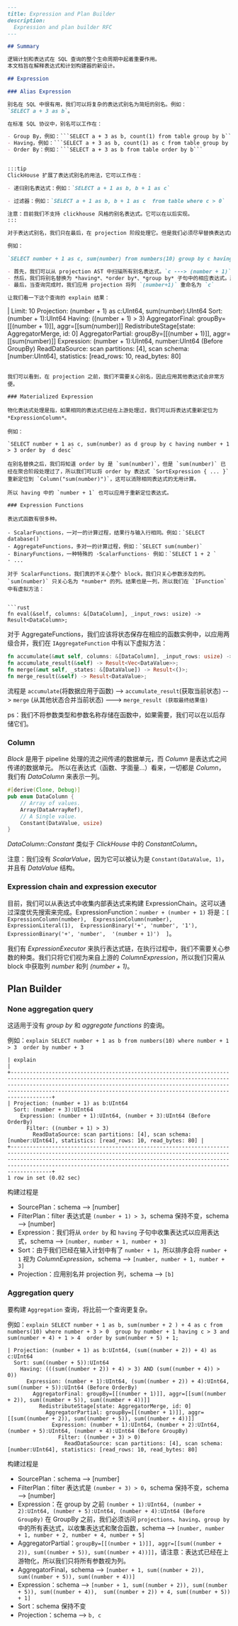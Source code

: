 ```md
---
title: Expression and Plan Builder
description:
  Expression and plan builder RFC
---

## Summary

逻辑计划和表达式在 SQL 查询的整个生命周期中起着重要作用。
本文档旨在解释表达式和计划构建器的新设计。

## Expression

### Alias Expression

别名在 SQL 中很有用，我们可以将复杂的表达式别名为简短的别名。例如：
`SELECT a + 3 as b`。

在标准 SQL 协议中，别名可以工作在：

- Group By，例如：```SELECT a + 3 as b, count(1) from table group by b```
- Having，例如：```SELECT a + 3 as b, count(1) as c from table group by b having c > 0```
- Order By：例如：```SELECT a + 3 as b from table order by b```


:::tip
ClickHouse 扩展了表达式别名的用法，它可以工作在：

- 递归别名表达式：例如：`SELECT a + 1 as b, b + 1 as c`

- 过滤器：例如：`SELECT a + 1 as b, b + 1 as c  from table where c > 0`

注意：目前我们不支持 clickhouse 风格的别名表达式。它可以在以后实现。
:::

对于表达式别名，我们只在最后，在 projection 阶段处理它。但是我们必须尽早替换表达式的别名，以防止以后出现歧义。

例如：

`SELECT number + 1 as c, sum(number) from numbers(10) group by c having c > 3 order by c limit 10`

- 首先，我们可以从 projection AST 中扫描所有别名表达式。`c ---> (number + 1)`
- 然后，我们将别名替换为 *having*、*order by*、*group by* 子句中的相应表达式。所以查询将是：`SELECT number + 1 as c, sum(number) from numbers(10) group by (number + 1) having (number + 1) > 3 order by (number + 1) limit 10`
- 最后，当查询完成时，我们应用 projection 将列 `(number+1)` 重命名为 `c`

让我们看一下这个查询的 explain 结果：

```
| Limit: 10
  Projection: (number + 1) as c:UInt64, sum(number):UInt64
    Sort: (number + 1):UInt64
      Having: ((number + 1) > 3)
        AggregatorFinal: groupBy=[[(number + 1)]], aggr=[[sum(number)]]
          RedistributeStage[state: AggregatorMerge, id: 0]
            AggregatorPartial: groupBy=[[(number + 1)]], aggr=[[sum(number)]]
              Expression: (number + 1):UInt64, number:UInt64 (Before GroupBy)
                ReadDataSource: scan partitions: [4], scan schema: [number:UInt64], statistics: [read_rows: 10, read_bytes: 80]
```

我们可以看到，在 projection 之前，我们不需要关心别名，因此应用其他表达式会非常方便。

### Materialized Expression

物化表达式处理是指，如果相同的表达式已经在上游处理过，我们可以将表达式重新定位为 *ExpressionColumn*。

例如：

`SELECT number + 1 as c, sum(number) as d group by c having number + 1 > 3 order by  d desc`

在别名替换之后，我们将知道 order by 是 `sum(number)`，但是 `sum(number)` 已经在聚合阶段处理过了，所以我们可以将 order by 表达式 `SortExpression { ... }` 重新定位到 `Column("sum(number)")`，这可以消除相同表达式的无用计算。

所以 having 中的 `number + 1` 也可以应用于重新定位表达式。

### Expression Functions

表达式函数有很多种。

- ScalarFunctions，一对一的计算过程，结果行与输入行相同。例如：`SELECT database()`
- AggregateFunctions，多对一的计算过程，例如：`SELECT sum(number)`
- BinaryFunctions，一种特殊的 ·ScalarFunctions· 例如：`SELECT 1 + 2 `
- ...

对于 ScalarFunctions，我们真的不关心整个 block，我们只关心参数涉及的列。`sum(number)` 只关心名为 *number* 的列。结果也是一列，所以我们在 `IFunction` 中有虚拟方法：


```rust
fn eval(&self, columns: &[DataColumn], _input_rows: usize) -> Result<DataColumn>;
```

对于 AggregateFunctions，我们应该将状态保存在相应的函数实例中，以应用两级合并，我们在 `IAggregateFunction` 中有以下虚拟方法：

```rust
fn accumulate(&mut self, columns: &[DataColumn], _input_rows: usize) -> Result<()>;
fn accumulate_result(&self) -> Result<Vec<DataValue>>;
fn merge(&mut self, _states: &[DataValue]) -> Result<()>;
fn merge_result(&self) -> Result<DataValue>;
```

流程是 `accumulate`(将数据应用于函数) --> `accumulate_result`(获取当前状态) --> `merge` (从其他状态合并当前状态) ---> `merge_result (获取最终结果值)`


ps：我们不将参数类型和参数名称存储在函数中，如果需要，我们可以在以后存储它们。

### Column

*Block* 是用于 pipeline 处理的流之间传递的数据单元，而 *Column* 是表达式之间传递的数据单元。
所以在表达式（函数、字面量...）看来，一切都是 *Column*，我们有 *DataColumn* 来表示一列。
```rust
#[derive(Clone, Debug)]
pub enum DataColumn {
    // Array of values.
    Array(DataArrayRef),
    // A Single value.
    Constant(DataValue, usize)
}
```

*DataColumn::Constant* 类似于 *ClickHouse* 中的 *ConstantColumn*。

注意：我们没有 *ScalarValue*，因为它可以被认为是 `Constant(DataValue, 1)`，并且有 *DataValue* 结构。


### Expression chain and expression executor

目前，我们可以从表达式中收集内部表达式来构建 ExpressionChain。这可以通过深度优先搜索来完成。ExpressionFunction：`number + (number + 1)` 将是：`[ ExpressionColumn(number),  ExpressionColumn(number), ExpressionLiteral(1),  ExpressionBinary('+', 'number', '1'), ExpressionBinary('+', 'number',  '(number + 1)')  ]`。

我们有 *ExpressionExecutor* 来执行表达式链，在执行过程中，我们不需要关心参数的种类。我们只将它们视为来自上游的 *ColumnExpression*，所以我们只需从 block 中获取列 *number* 和列 *(number + 1)*。


## Plan Builder

### None aggregation query

这适用于没有 *group by* 和 *aggregate functions* 的查询。

例如：`explain SELECT number + 1 as b from numbers(10) where number + 1 > 3  order by number + 3 `


```
| explain                                                                                                                                                                                                                                                                                             |
+-----------------------------------------------------------------------------------------------------------------------------------------------------------------------------------------------------------------------------------------------------------------------------------------------------+
| Projection: (number + 1) as b:UInt64
  Sort: (number + 3):UInt64
    Expression: (number + 1):UInt64, (number + 3):UInt64 (Before OrderBy)
      Filter: ((number + 1) > 3)
        ReadDataSource: scan partitions: [4], scan schema: [number:UInt64], statistics: [read_rows: 10, read_bytes: 80] |
+-----------------------------------------------------------------------------------------------------------------------------------------------------------------------------------------------------------------------------------------------------------------------------------------------------+
1 row in set (0.02 sec)
```

构建过程是

- SourcePlan：schema --> [number]
- FilterPlan：filter 表达式是 `(number + 1) > 3`，schema 保持不变，schema --> [number]
- Expression：我们将从 `order by` 和 `having` 子句中收集表达式以应用表达式，schema --> `[number, number + 1, number + 3]`
- Sort：由于我们已经在输入计划中有了 `number + 1`，所以排序会将 `number + 1` 视为 *ColumnExpression*，schema --> `[number, number + 1, number + 3]`
- Projection：应用别名并 projection 列，schema --> `[b]`


### Aggregation query

要构建 `Aggregation` 查询，将比前一个查询更复杂。

例如：`explain SELECT number + 1 as b, sum(number + 2 ) + 4 as c from numbers(10) where number + 3 > 0  group by number + 1 having c > 3 and sum(number + 4) + 1 > 4  order by sum(number + 5) + 1;`

```
| Projection: (number + 1) as b:UInt64, (sum((number + 2)) + 4) as c:UInt64
  Sort: sum((number + 5)):UInt64
    Having: (((sum((number + 2)) + 4) > 3) AND (sum((number + 4)) > 0))
      Expression: (number + 1):UInt64, (sum((number + 2)) + 4):UInt64, sum((number + 5)):UInt64 (Before OrderBy)
        AggregatorFinal: groupBy=[[(number + 1)]], aggr=[[sum((number + 2)), sum((number + 5)), sum((number + 4))]]
          RedistributeStage[state: AggregatorMerge, id: 0]
            AggregatorPartial: groupBy=[[(number + 1)]], aggr=[[sum((number + 2)), sum((number + 5)), sum((number + 4))]]
              Expression: (number + 1):UInt64, (number + 2):UInt64, (number + 5):UInt64, (number + 4):UInt64 (Before GroupBy)
                Filter: ((number + 3) > 0)
                  ReadDataSource: scan partitions: [4], scan schema: [number:UInt64], statistics: [read_rows: 10, read_bytes: 80]
```

构建过程是

- SourcePlan：schema --> [number]
- FilterPlan：filter 表达式是 `(number + 3) > 0`，schema 保持不变，schema --> [number]
- Expression：在 group by 之前 `(number + 1):UInt64, (number + 2):UInt64, (number + 5):UInt64, (number + 4):UInt64 (Before GroupBy)`
在 GroupBy 之前，我们必须访问 `projections`、`having`、`group by` 中的所有表达式，以收集表达式和聚合函数，schema --> `[number, number + 1, number + 2, number + 4, number + 5]`
- AggregatorPartial：`groupBy=[[(number + 1)]], aggr=[[sum((number + 2)), sum((number + 5)), sum((number + 4))]]`，请注意：表达式已经在上游物化，所以我们只将所有参数视为列。
- AggregatorFinal，schema --> `[number + 1, sum((number + 2)), sum((number + 5)), sum((number + 4))]`
- Expression：schema --> `[number + 1, sum((number + 2)), sum((number + 5)), sum((number + 4)),  sum((number + 2)) + 4, sum((number + 5)) + 1]`
- Sort：schema 保持不变
- Projection：schema --> `b, c`
```